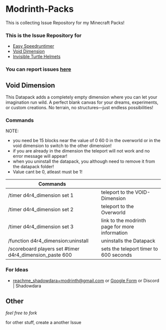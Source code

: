 # Modrinth-Packs

This is collecting Issue Repository for my Minecraft Packs!

### This is the Issue Repository for

- [Easy Speedruntimer](https://modrinth.com/datapack/easyspeedruntimer)
- [Void Dimension](https://modrinth.com/datapack/easy-void-dimension)
- [Invisible Turtle Helmets](https://modrinth.com/resourcepack/invible-turtle-helmets)

### You can report issues [here](https://github.com/ShadowDara/Modrinth-Packs/issues)


## Void Dimension

This Datapack adds a completely empty dimension where you can let your imagination run wild. A perfect blank canvas for your dreams, experiments, or custom creations. No terrain, no structures—just endless possibilities!
### Commands

NOTE:
- you need be 15 blocks near the value of 0  60 0 in the overworld or in the void dimension to switch to the other dimension!
- if you are already in the dimension the teleport will not work and no error message will appear!
- when you uninstall the datapack, you although need to remove it from the datapack folder!
- Value cant be 0, atleast must be 1!

|   Commands  |     |
| --- | --- |
|  /timer d4r4_dimension set 1   |   teleport to the VOID-Dimension  |
|  /timer d4r4_dimension set 2   |   teleport to the Overworld  |
|  /timer d4r4_dimension set 3   |   link to the modrinth page for more information  |
|  /function d4r4_dimension:uninstall   |   uninstalls the Datapack  |
|  /scoreboard players set #timer d4r4_dimension_paste 600   |   sets the teleport timer to 600 seconds |

### For Ideas
- reachme_shadowdara+modrinth@gmail.com or [Google Form](https://forms.gle/5tz3EfeitoBgqWwz6) or Discord | Shadowdara


## Other

*feel free to fork*

for other stuff, create a another Issue
